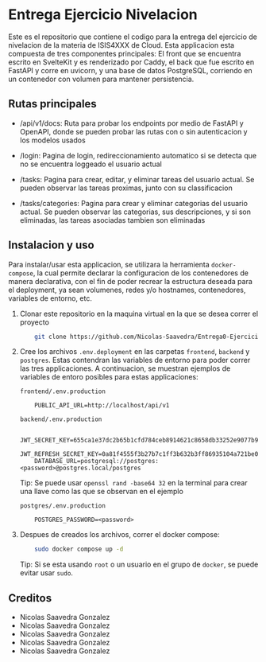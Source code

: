 # Entrega Ejercicio Nivelacion

Este es el repositorio que contiene el codigo para la entrega del ejercicio
de nivelacion de la materia de ISIS4XXX de Cloud. Esta applicacion esta
compuesta de tres componentes principales: El front que se encuentra escrito
en SvelteKit y es renderizado por Caddy, el back que fue escrito en FastAPI
y corre en uvicorn, y una base de datos PostgreSQL, corriendo en un contenedor
con volumen para mantener persistencia.

## Rutas principales

- /api/v1/docs: Ruta para probar los endpoints por medio de FastAPI y OpenAPI,
donde se pueden probar las rutas con o sin autenticacion y los modelos usados

- /login: Pagina de login, redireccionamiento automatico si se detecta que no
se encuentra loggeado el usuario actual

- /tasks: Pagina para crear, editar, y eliminar tareas del usuario actual. Se
pueden observar las tareas proximas, junto con su classificacion

- /tasks/categories: Pagina para crear y eliminar categorias del usuario actual.
Se pueden observar las categorias, sus descripciones, y si son eliminadas, las
tareas asociadas tambien son eliminadas

## Instalacion y uso

Para instalar/usar esta applicacion, se utilizara la herramienta `docker-compose`,
la cual permite declarar la configuracion de los contenedores de manera declarativa,
con el fin de poder recrear la estructura deseada para el deployment, ya sean
volumenes, redes y/o hostnames, contenedores, variables de entorno, etc.

1. Clonar este repositorio en la maquina virtual en la que se desea correr
    el proyecto

    ```sh
        git clone https://github.com/Nicolas-Saavedra/Entrega0-EjercicioNivelacion.git
    ```

2. Cree los archivos `.env.deployment` en las carpetas `frontend`, `backend` y
    `postgres`. Estas contendran las variables de entorno para poder correr las tres
    applicaciones. A continuacion, se muestran ejemplos de variables de entoro posibles
    para estas applicaciones:

    `frontend/.env.production`

    ```env
        PUBLIC_API_URL=http://localhost/api/v1
    ```

    `backend/.env.production`

    ```env
        JWT_SECRET_KEY=655ca1e37dc2b65b1cfd784ceb8914621c8658db33252e9077b9e208cd597bd2
        JWT_REFRESH_SECRET_KEY=0a81f4555f3b27b7c1ff3b632b3ff86935104a721be0a5871df8ba5304a565fd
        DATABASE_URL=postgresql://postgres:<password>@postgres.local/postgres
    ```

    Tip: Se puede usar `openssl rand -base64 32` en la terminal para crear una llave
    como las que se observan en el ejemplo

    `postgres/.env.production`

    ```env
        POSTGRES_PASSWORD=<password>
    ```

3. Despues de creados los archivos, correr el docker compose:

    ```sh
        sudo docker compose up -d
    ```

    Tip: Si se esta usando `root` o un usuario en el grupo de `docker`,
    se puede evitar usar `sudo`.

## Creditos

- Nicolas Saavedra Gonzalez
- Nicolas Saavedra Gonzalez
- Nicolas Saavedra Gonzalez
- Nicolas Saavedra Gonzalez
- Nicolas Saavedra Gonzalez
